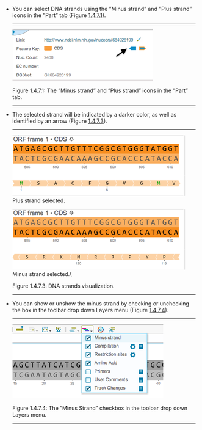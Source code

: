 

-   You can select DNA strands using the ”Minus strand” and ”Plus
    strand” icons in the ”Part” tab (Figure [1.4.7.1](#x1-28001r1)).

    ------------------------------------------------------------------------

    <div class="figure">

    <span id="x1-28001r1"></span>
    ![PIC](../../../pictures/editing_screenshots/select_strand.png)
    <div class="caption">

    <span class="id">Figure 1.4.7.1: </span><span class="content">The
    ”Minus strand” and ”Plus strand” icons in the ”Part” tab.</span>

    </div>

    </div>

    ------------------------------------------------------------------------

-   The selected strand will be indicated by a darker color, as well as
    identified by an arrow (Figure [1.4.7.3](#x1-28004r3)).

    ------------------------------------------------------------------------

    <div class="figure">

    <span id="x1-28004r3"></span>
    ![PIC](../../../pictures/editing_screenshots/plus_strand.png) <span
    id="x1-28002r1"></span> <span class="cmr-9">Plus strand
    selected.</span>  

    ![PIC](../../../pictures/editing_screenshots/minus_strand.png) <span
    id="x1-28003r2"></span> <span class="cmr-9">Minus strand
    selected.</span>\

    <div class="caption">

    <span class="id">Figure 1.4.7.3: </span><span class="content">DNA
    strands visualization.</span>

    </div>

    </div>

    ------------------------------------------------------------------------

-   You can show or unshow the minus strand by checking or unchecking
    the box in the toolbar drop down Layers menu
    (Figure [1.4.7.4](#x1-28005r4)).

    ------------------------------------------------------------------------

    <div class="figure">

    <span id="x1-28005r4"></span>
    ![PIC](../../../pictures/editing_screenshots/minus_strand_layers_menu.png)
    <div class="caption">

    <span class="id">Figure 1.4.7.4: </span><span class="content">The
    ”Minus Strand” checkbox in the toolbar drop down Layers menu.</span>

    </div>

    </div>

    ------------------------------------------------------------------------
